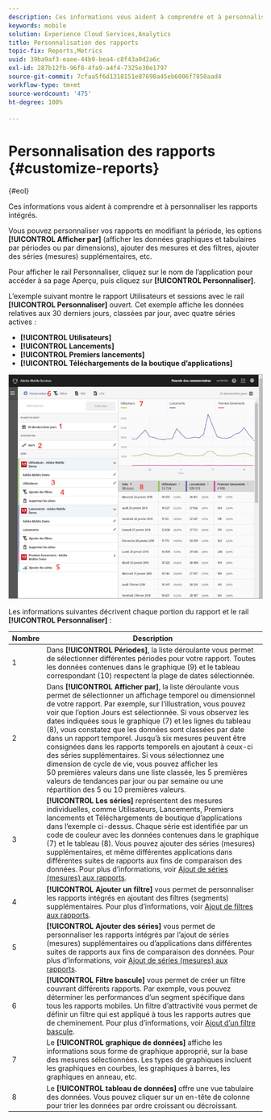 ```yaml
---
description: Ces informations vous aident à comprendre et à personnaliser les rapports intégrés.
keywords: mobile
solution: Experience Cloud Services,Analytics
title: Personnalisation des rapports
topic-fix: Reports,Metrics
uuid: 39ba9af3-eaee-44b9-bea4-c8f43a0d2a6c
exl-id: 287b12fb-96f8-4fa9-a4f4-7325e30e1797
source-git-commit: 7cfaa5f6d1318151e87698a45eb6006f7850aad4
workflow-type: tm+mt
source-wordcount: '475'
ht-degree: 100%

---
```


# Personnalisation des rapports {#customize-reports}

{#eol}

Ces informations vous aident à comprendre et à personnaliser les rapports intégrés.

Vous pouvez personnaliser vos rapports en modifiant la période, les options **[!UICONTROL Afficher par]** (afficher les données graphiques et tabulaires par périodes ou par dimensions), ajouter des mesures et des filtres, ajouter des séries (mesures) supplémentaires, etc.

Pour afficher le rail Personnaliser, cliquez sur le nom de l’application pour accéder à sa page Aperçu, puis cliquez sur **[!UICONTROL Personnaliser]**.

L’exemple suivant montre le rapport Utilisateurs et sessions avec le rail **[!UICONTROL Personnaliser]** ouvert. Cet exemple affiche les données relatives aux 30 derniers jours, classées par jour, avec quatre séries actives :

* **[!UICONTROL Utilisateurs]**
* **[!UICONTROL Lancements]**
* **[!UICONTROL Premiers lancements]**
* **[!UICONTROL Téléchargements de la boutique d’applications]**

![](assets/reports.png)

Les informations suivantes décrivent chaque portion du rapport et le rail **[!UICONTROL Personnaliser]** :

| Nombre | Description |
|--- |--- |
| 1 | Dans **[!UICONTROL Périodes]**, la liste déroulante vous permet de sélectionner différentes périodes pour votre rapport. Toutes les données contenues dans le graphique (9) et le tableau correspondant (10) respectent la plage de dates sélectionnée. |
| 2 | Dans **[!UICONTROL Afficher par]**, la liste déroulante vous permet de sélectionner un affichage temporel ou dimensionnel de votre rapport.  Par exemple, sur l’illustration, vous pouvez voir que l’option Jours est sélectionnée. Si vous observez les dates indiquées sous le graphique (7) et les lignes du tableau (8), vous constatez que les données sont classées par date dans un rapport temporel. Jusqu’à six mesures peuvent être consignées dans les rapports temporels en ajoutant à ceux-ci des séries supplémentaires.  Si vous sélectionnez une dimension de cycle de vie, vous pouvez afficher les 50 premières valeurs dans une liste classée, les 5 premières valeurs de tendances par jour ou par semaine ou une répartition des 5 ou 10 premières valeurs. |
| 3 | **[!UICONTROL Les séries]** représentent des mesures individuelles, comme Utilisateurs, Lancements, Premiers lancements et Téléchargements de boutique d’applications dans l’exemple ci-dessus. Chaque série est identifiée par un code de couleur avec les données contenues dans le graphique (7) et le tableau (8).  Vous pouvez ajouter des séries (mesures) supplémentaires, et même différentes applications dans différentes suites de rapports aux fins de comparaison des données.  Pour plus d’informations, voir [Ajout de séries (mesures) aux rapports](/help/using/usage/reports-customize/t-reports-series.md). |
| 4 | **[!UICONTROL Ajouter un filtre]** vous permet de personnaliser les rapports intégrés en ajoutant des filtres (segments) supplémentaires.  Pour plus d’informations, voir [Ajout de filtres aux rapports](/help/using/usage/reports-customize/t-reports-customize.md). |
| 5 | **[!UICONTROL Ajouter des séries]** vous permet de personnaliser les rapports intégrés par l’ajout de séries (mesures) supplémentaires ou d’applications dans différentes suites de rapports aux fins de comparaison des données.  Pour plus d’informations, voir [Ajout de séries (mesures) aux rapports](/help/using/usage/reports-customize/t-reports-series.md). |
| 6 | **[!UICONTROL Filtre bascule]** vous permet de créer un filtre couvrant différents rapports. Par exemple, vous pouvez déterminer les performances d’un segment spécifique dans tous les rapports mobiles. Un filtre d’attractivité vous permet de définir un filtre qui est appliqué à tous les rapports autres que de cheminement. Pour plus d’informations, voir [Ajout d’un filtre bascule](/help/using/usage/reports-customize/t-sticky-filter.md). |
| 7 | Le **[!UICONTROL graphique de données]** affiche les informations sous forme de graphique approprié, sur la base des mesures sélectionnées. Les types de graphiques incluent les graphiques en courbes, les graphiques à barres, les graphiques en anneau, etc. |
| 8 | Le **[!UICONTROL tableau de données]** offre une vue tabulaire des données. Vous pouvez cliquer sur un en-tête de colonne pour trier les données par ordre croissant ou décroissant. |
